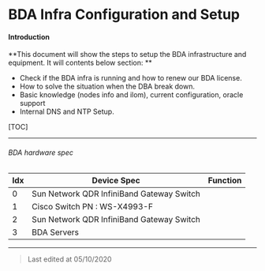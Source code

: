 # BDA Infra Configuration and Setup

#### Introduction 

**This document will show the steps to setup the BDA infrastructure and equipment. It will contents below section: ** 

-  Check if the BDA infra is running and how to renew our BDA license.
-  How to solve the situation when the DBA break down. 
- Basic knowledge (nodes info and ilom), current configuration, oracle support 
- Internal DNS and NTP Setup.

[TOC]

------

###### BDA hardware spec

| Idx  | Device Spec                               | Function |
| ---- | ----------------------------------------- | -------- |
| 0    | Sun Network QDR InfiniBand Gateway Switch |          |
| 1    | Cisco Switch PN : WS-X4993-F              |          |
| 2    | Sun Network QDR InfiniBand Gateway Switch |          |
| 3    | BDA Servers                               |          |





------

>  Last edited at 05/10/2020 

